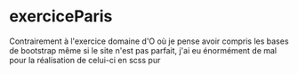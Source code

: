 # exerciceParis

Contrairement à l'exercice domaine d'O où je pense avoir compris les bases de bootstrap même si le site n'est pas parfait, j'ai eu énormément de mal pour la réalisation de celui-ci en scss pur
